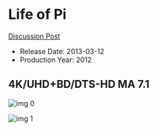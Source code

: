 # Life of Pi

[Discussion Post](https://www.avsforum.com/threads/bass-eq-for-filtered-movies.2995212/post-57967674)

* Release Date: 2013-03-12
* Production Year: 2012

## 4K/UHD+BD/DTS-HD MA 7.1

![img 0](https://i.imgur.com/AyXuuvu.jpg)

![img 1](https://i.imgur.com/fppRv19.png)

